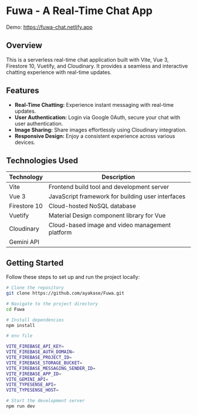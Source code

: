 # Fuwa - A Real-Time Chat App

Demo: https://fuwa-chat.netlify.app

## Overview

This is a serverless real-time chat application built with Vite, Vue 3, Firestore 10, Vuetify, and Cloudinary. It provides a seamless and interactive chatting experience with real-time updates.

## Features

- **Real-Time Chatting:** Experience instant messaging with real-time updates.
- **User Authentication:** Login via Google 0Auth, secure your chat with user authentication.
- **Image Sharing:** Share images effortlessly using Cloudinary integration.
- **Responsive Design:** Enjoy a consistent experience across various devices.

## Technologies Used

| Technology   | Description                                       |
| ------------ | ------------------------------------------------- |
| Vite         | Frontend build tool and development server        |
| Vue 3        | JavaScript framework for building user interfaces |
| Firestore 10 | Cloud-hosted NoSQL database                       |
| Vuetify      | Material Design component library for Vue         |
| Cloudinary   | Cloud-based image and video management platform   |
| Gemini API   |                                                   |

## Getting Started

Follow these steps to set up and run the project locally:

```bash
# Clone the repository
git clone https://github.com/ayakase/Fuwa.git

# Navigate to the project directory
cd Fuwa

# Install dependencies
npm install

# env file

VITE_FIREBASE_API_KEY=
VITE_FIREBASE_AUTH_DOMAIN=
VITE_FIREBASE_PROJECT_ID=
VITE_FIREBASE_STORAGE_BUCKET=
VITE_FIREBASE_MESSAGING_SENDER_ID=
VITE_FIREBASE_APP_ID=
VITE_GEMINI_API=
VITE_TYPESENSE_API=
VITE_TYPESENSE_HOST=

# Start the development server
npm run dev
```
